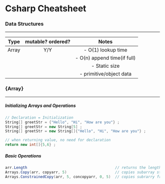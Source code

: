 # **Csharp Cheatsheet**
### Data Structures
---
| Type       | mutable? ordered?| Notes                       |
| ---------- | :--------------: | :-------------------------: |
| Array      | Y/Y              | - O(1) lookup time          |
|            |                  | - O(n) append time(if full) |
|            |                  | - Static size               |
|            |                  | - primitive/object data     |


### {Array}
---
##### Initializing Arrays and Operations
```csharp
// Declaration = Initialization
String[] greetStr = {"Hello", "Hi", "How are you"} ;
String[] greetStr = new String[5] ;
String[] greetStr = new String[]{"Hello", "Hi", "How are you"} ;

// when returning value, no need for declaration
return new int[]{5,6} ;
```
##### Basic Operations
```csharp
arr.Length                                        // returns the length of an array
Arrays.Copy(arr, copyarr, 5)                      // copies subarray starting from first element
Arrays.ConstrainedCopy(arr, 5, concopyarr, 0, 5)  // copies subrarry from  source, source index 5, dest, dest index 0, length 5
```


